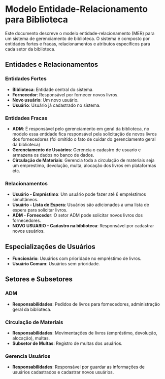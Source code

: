 # Modelo Entidade-Relacionamento para Biblioteca

Este documento descreve o modelo entidade-relacionamento (MER) para um sistema de gerenciamento de biblioteca. O sistema é composto por entidades fortes e fracas, relacionamentos e atributos específicos para cada setor da biblioteca.

## Entidades e Relacionamentos

### Entidades Fortes

- **Biblioteca**: Entidade central do sistema.
- **Fornecedor**: Responsável por fornecer novos livros.
- **Novo usuário**: Um novo usuário.
- **Usuário**: Usuário já cadastrado no sistema.


### Entidades Fracas

- **ADM**: É responsável pelo gerenciamento em geral da biblioteca, no modelo essa entidade fica responsável pela solicitação de novos livros dos fornecedores (foi omitido o fato de cuidar do gerenciamento geral da biblioteca)
- **Gerenciamento de Usuários**: Gerencia o cadastro de usuario e armazena os dados no banco de dados.
- **Circulação de Materiais**: Gerencia toda a circulação de materiais seja um emprestimo, devolução, multa, alocação dos livros em plataformas etc.


### Relacionamentos

- **Usuário - Empréstimo**: Um usuário pode fazer até 6 empréstimos simultâneos.
- **Usuário - Lista de Espera**: Usuários são adicionados a uma lista de espera para solicitar livros.
- **ADM - Fornecedor**: O setor ADM pode solicitar novos livros dos fornecedores.
- **NOVO USUARIO - Cadastro na biblioteca**: Responsável por cadastrar novos usuários.

## Especializações de Usuários

- **Funcionário**: Usuários com prioridade no empréstimo de livros.
- **Usuário Comum**: Usuários sem prioridade.

## Setores e Subsetores

### ADM

- **Responsabilidades**: Pedidos de livros para fornecedores, administração geral da biblioteca.

### Circulação de Materiais

- **Responsabilidades**: Movimentações de livros (empréstimo, devolução, alocação), multas.
- **Subsetor de Multas**: Registro de multas dos usuários.

### Gerencia Usuários

- **Responsabilidades**: Responsável por guardar as informações de usuários cadastrados e cadastrar novos usuários.
